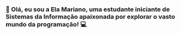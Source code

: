 ### 👋 Olá, eu sou a Ela Mariano, uma estudante iniciante de Sistemas da Informação apaixonada por explorar o vasto mundo da programação! 💻
